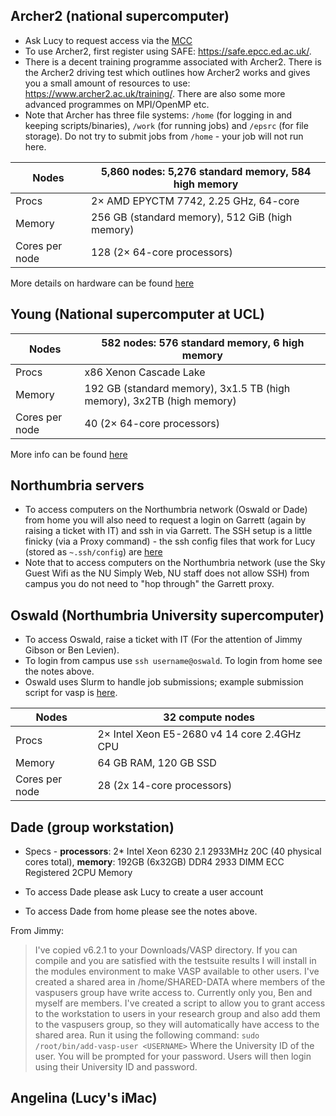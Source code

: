 
## Archer2 (national supercomputer)

- Ask Lucy to request access via the [MCC](https://www.ucl.ac.uk/klmc/mcc/)
- To use Archer2, first register using SAFE: https://safe.epcc.ed.ac.uk/.
- There is a decent training programme associated with Archer2. There is the Archer2 driving test which outlines how Archer2 works and gives you a small amount of resources to use: https://www.archer2.ac.uk/training/. There are also some more advanced programmes on MPI/OpenMP etc.
- Note that Archer has three file systems: `/home` (for logging in and keeping scripts/binaries), `/work` (for running jobs) and `/epsrc` (for file storage). Do not try to submit jobs from `/home` - your job will not run here.

| Nodes    | 5,860 nodes: 5,276 standard memory, 584 high memory|
|----------|----------------------------------------------------|
| Procs    | 2× AMD EPYCTM 7742, 2.25 GHz, 64-core|
| Memory   |  256 GB (standard memory), 512 GiB (high memory)|
| Cores per node | 128 (2× 64-core processors)|

More details on hardware can be found [here](https://www.archer2.ac.uk/about/hardware.html)

## Young (National supercomputer at UCL)
| Nodes    | 582 nodes: 576 standard memory, 6 high memory|
|----------|----------------------------------------------------|
| Procs    | x86 Xenon Cascade Lake|
| Memory   |  192 GB (standard memory), 3x1.5 TB (high memory), 3x2TB (high memory) |
| Cores per node | 40 (2× 64-core processors)|

More info can be found [here](https://www.rc.ucl.ac.uk/docs/Clusters/Young/)

## Northumbria servers

- To access computers on the Northumbria network (Oswald or Dade) from home you will also need to request a login on Garrett (again by raising a ticket with IT) and ssh in via Garrett. The SSH setup is a little finicky (via a Proxy command) - the ssh config files that work for Lucy (stored as `~.ssh/config`) are [here](https://github.com/lucydot/ssh_config/blob/main/config)
- Note that to access computers on the Northumbria network (use the Sky Guest Wifi as the NU Simply Web, NU staff does not allow SSH) from campus you do not need to "hop through" the Garrett proxy.

## Oswald (Northumbria University supercomputer)

- To access Oswald, raise a ticket with IT (For the attention of Jimmy Gibson or Ben Levien).
- To login from campus use `ssh username@oswald`. To login from home see the notes above.
- Oswald uses Slurm to handle job submissions; example submission script for vasp is [here](https://github.com/NU-CEM/Group_wiki/blob/main/oswald_submission.slm).

| Nodes    | 32 compute nodes |
|----------|----------------------------------------------------|
| Procs    | 2× Intel Xeon E5-2680 v4 14 core 2.4GHz CPU|
| Memory   | 64 GB RAM, 120 GB SSD|
| Cores per node | 28 (2x 14-core processors)|

## Dade (group workstation)

- Specs - **processors**: 2* Intel Xeon 6230 2.1 2933MHz 20C (40 physical cores total), **memory**: 192GB (6x32GB) DDR4 2933 DIMM ECC Registered 2CPU Memory

- To access Dade please ask Lucy to create a user account
- To access Dade from home please see the notes above.

From Jimmy: 
> I've copied v6.2.1 to your Downloads/VASP directory.  If you can compile and you are satisfied with the testsuite results I will install in the modules environment to make VASP available to other users.
> I've created a shared area in /home/SHARED-DATA where members of the vaspusers group have write access to.  Currently only you, Ben and myself are members.
> I've created a script to allow you to grant access to the workstation to users in your research group and also add them to the vaspusers group, so they will automatically have access to the shared area.  Run it using the following command: 
> `sudo /root/bin/add-vasp-user <USERNAME>`
> Where <USERNAME> the University ID of the user.  You will be prompted for your password.  Users will then login using their University ID and password. 
 
## Angelina (Lucy's iMac)
